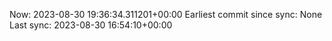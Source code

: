 Now: 2023-08-30 19:36:34.311201+00:00 Earliest commit since sync: None Last sync: 2023-08-30 16:54:10+00:00

